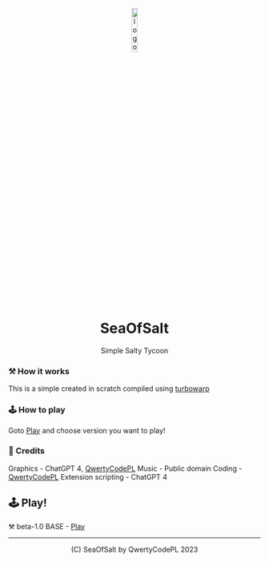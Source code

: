 
<p align="center">
<img src="https://sea0fsalt.github.io/logo.png" alt="logo" width="15%"/>
</p>

<h1 align="center">SeaOfSalt</h1>
<p align="center">Simple Salty Tycoon</p>

<div align="center">
</div>

### ⚒️ How it works
This is a simple created in scratch compiled using [turbowarp](https://turbowarp.org)

### 🕹️ How to play
Goto [Play](https://github.com/Sea0fSalt/SeaOfSalt/blob/main/README.md#%EF%B8%8F-play) and choose version you want to play!

### 📝 Credits
Graphics - ChatGPT 4, [QwertyCodePL](https://github.com/QwertyCodePL)
Music - Public domain
Coding - [QwertyCodePL](https://github.com/QwertyCodePL)
Extension scripting - ChatGPT 4
## 🕹️ Play!
⚒️ beta-1.0 BASE - [Play](https://sea0fsalt.github.io/play/SeaOfSalt_beta1.0.html)



<hr />

<p align="center">(C) SeaOfSalt by QwertyCodePL 2023</p>
